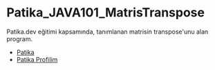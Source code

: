# Patika_JAVA101_MatrisTranspose
Patika.dev eğitimi kapsamında, tanımlanan matrisin transpose'unu alan program. 

- [Patika](https://app.patika.dev/)
- [Patika Profilim](https://app.patika.dev/aytac)
